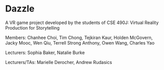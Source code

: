 # Dazzle
A VR game project developed by the students of CSE 490J: Virtual Reality Production for Storytelling

Members: 
Chanhee Choi,
Tim Chong,
Tejkiran Kaur,
Holden McGovern,
Jacky Mooc,
Wen Qiu,
Terrell Strong Anthony,
Owen Wang,
Charles Yao

Lecturers:
Sophia Baker,
Natalie Burke

Lecturers/TAs:
Marielle Derocher,
Andrew Rudasics
